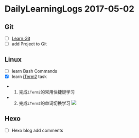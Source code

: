 
# DailyLearningLogs  2017-05-02

## Git

- [ ] [Learn Git](https://www.codecademy.com/learn/learn-git) 
- [ ] add Project to Git

## Linux
- [ ] learn Bash Commands
- [x] learn [iTerm2](https://www.iterm2.com/) task
- 1. 完成`iTerm2`的常用快捷键学习
- 2. 完成`iTerm2`的单词切换学习
 ![](http://oc98nass3.bkt.clouddn.com/14936861394836.jpg)

## Hexo
- [ ] Hexo blog add comments



